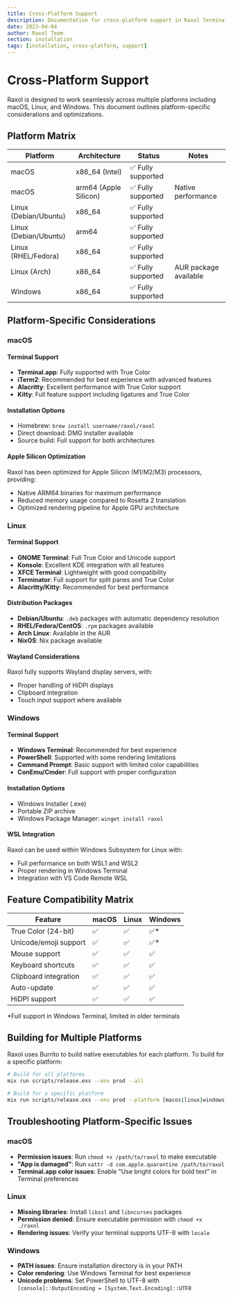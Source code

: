 ```yaml
---
title: Cross-Platform Support
description: Documentation for cross-platform support in Raxol Terminal Emulator
date: 2023-04-04
author: Raxol Team
section: installation
tags: [installation, cross-platform, support]
---
```


# Cross-Platform Support

Raxol is designed to work seamlessly across multiple platforms including macOS, Linux, and Windows. This document outlines platform-specific considerations and optimizations.

## Platform Matrix

| Platform | Architecture | Status | Notes |
|----------|-------------|--------|-------|
| macOS | x86_64 (Intel) | ✅ Fully supported | |
| macOS | arm64 (Apple Silicon) | ✅ Fully supported | Native performance |
| Linux (Debian/Ubuntu) | x86_64 | ✅ Fully supported | |
| Linux (Debian/Ubuntu) | arm64 | ✅ Fully supported | |
| Linux (RHEL/Fedora) | x86_64 | ✅ Fully supported | |
| Linux (Arch) | x86_64 | ✅ Fully supported | AUR package available |
| Windows | x86_64 | ✅ Fully supported | |

## Platform-Specific Considerations

### macOS

#### Terminal Support

- **Terminal.app**: Fully supported with True Color
- **iTerm2**: Recommended for best experience with advanced features
- **Alacritty**: Excellent performance with True Color support
- **Kitty**: Full feature support including ligatures and True Color

#### Installation Options

- Homebrew: `brew install username/raxol/raxol`
- Direct download: DMG installer available
- Source build: Full support for both architectures

#### Apple Silicon Optimization

Raxol has been optimized for Apple Silicon (M1/M2/M3) processors, providing:

- Native ARM64 binaries for maximum performance
- Reduced memory usage compared to Rosetta 2 translation
- Optimized rendering pipeline for Apple GPU architecture

### Linux

#### Terminal Support

- **GNOME Terminal**: Full True Color and Unicode support
- **Konsole**: Excellent KDE integration with all features
- **XFCE Terminal**: Lightweight with good compatibility
- **Terminator**: Full support for split panes and True Color
- **Alacritty/Kitty**: Recommended for best performance

#### Distribution Packages

- **Debian/Ubuntu**: `.deb` packages with automatic dependency resolution
- **RHEL/Fedora/CentOS**: `.rpm` packages available
- **Arch Linux**: Available in the AUR
- **NixOS**: Nix package available

#### Wayland Considerations

Raxol fully supports Wayland display servers, with:

- Proper handling of HiDPI displays
- Clipboard integration
- Touch input support where available

### Windows

#### Terminal Support

- **Windows Terminal**: Recommended for best experience
- **PowerShell**: Supported with some rendering limitations
- **Command Prompt**: Basic support with limited color capabilities
- **ConEmu/Cmder**: Full support with proper configuration

#### Installation Options

- Windows Installer (.exe)
- Portable ZIP archive
- Windows Package Manager: `winget install raxol`

#### WSL Integration

Raxol can be used within Windows Subsystem for Linux with:

- Full performance on both WSL1 and WSL2
- Proper rendering in Windows Terminal
- Integration with VS Code Remote WSL

## Feature Compatibility Matrix

| Feature | macOS | Linux | Windows |
|---------|-------|-------|---------|
| True Color (24-bit) | ✅ | ✅ | ✅* |
| Unicode/emoji support | ✅ | ✅ | ✅* |
| Mouse support | ✅ | ✅ | ✅ |
| Keyboard shortcuts | ✅ | ✅ | ✅ |
| Clipboard integration | ✅ | ✅ | ✅ |
| Auto-update | ✅ | ✅ | ✅ |
| HiDPI support | ✅ | ✅ | ✅ |

*Full support in Windows Terminal, limited in older terminals

## Building for Multiple Platforms

Raxol uses Burrito to build native executables for each platform. To build for a specific platform:

```bash
# Build for all platforms
mix run scripts/release.exs --env prod --all

# Build for a specific platform
mix run scripts/release.exs --env prod --platform [macos|linux|windows]
```

## Troubleshooting Platform-Specific Issues

### macOS

- **Permission issues**: Run `chmod +x /path/to/raxol` to make executable
- **"App is damaged"**: Run `xattr -d com.apple.quarantine /path/to/raxol`
- **Terminal.app color issues**: Enable "Use bright colors for bold text" in Terminal preferences

### Linux

- **Missing libraries**: Install `libssl` and `libncurses` packages
- **Permission denied**: Ensure executable permission with `chmod +x ./raxol`
- **Rendering issues**: Verify your terminal supports UTF-8 with `locale`

### Windows

- **PATH issues**: Ensure installation directory is in your PATH
- **Color rendering**: Use Windows Terminal for best experience
- **Unicode problems**: Set PowerShell to UTF-8 with `[console]::OutputEncoding = [System.Text.Encoding]::UTF8` 